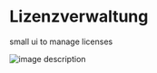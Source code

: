 # Lizenzverwaltung
small ui to manage licenses


![image description](https://i.ibb.co/gZz7nrB/lizenzverwaltung.png)

<!-- <img src="https://i.ibb.co/gZz7nrB/lizenzverwaltung.png"/> -->
